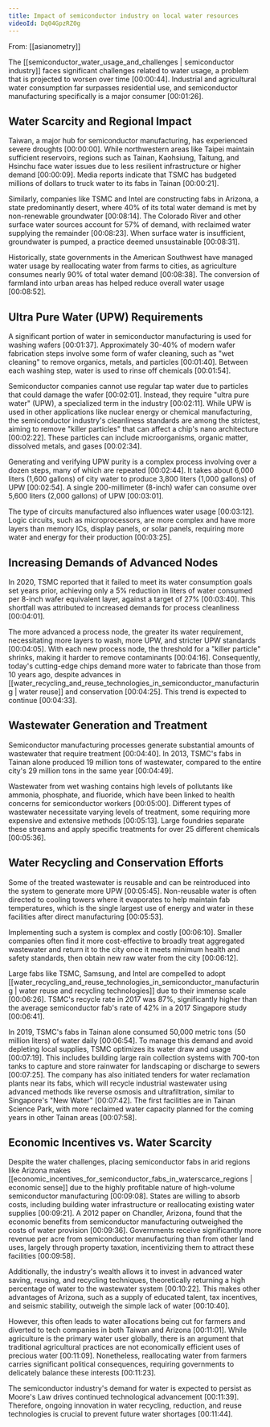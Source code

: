 ```yaml
---
title: Impact of semiconductor industry on local water resources
videoId: Dq04GpzRZ0g
---
```


From: [[asianometry]] <br/> 

The [[semiconductor_water_usage_and_challenges | semiconductor industry]] faces significant challenges related to water usage, a problem that is projected to worsen over time <a class="yt-timestamp" data-t="00:00:44">[00:00:44]</a>. Industrial and agricultural water consumption far surpasses residential use, and semiconductor manufacturing specifically is a major consumer <a class="yt-timestamp" data-t="00:01:26">[00:01:26]</a>.

## Water Scarcity and Regional Impact
Taiwan, a major hub for semiconductor manufacturing, has experienced severe droughts <a class="yt-timestamp" data-t="00:00:00">[00:00:00]</a>. While northwestern areas like Taipei maintain sufficient reservoirs, regions such as Tainan, Kaohsiung, Taitung, and Hsinchu face water issues due to less resilient infrastructure or higher demand <a class="yt-timestamp" data-t="00:00:09">[00:00:09]</a>. Media reports indicate that TSMC has budgeted millions of dollars to truck water to its fabs in Tainan <a class="yt-timestamp" data-t="00:00:21">[00:00:21]</a>.

Similarly, companies like TSMC and Intel are constructing fabs in Arizona, a state predominantly desert, where 40% of its total water demand is met by non-renewable groundwater <a class="yt-timestamp" data-t="00:08:14">[00:08:14]</a>. The Colorado River and other surface water sources account for 57% of demand, with reclaimed water supplying the remainder <a class="yt-timestamp" data-t="00:08:23">[00:08:23]</a>. When surface water is insufficient, groundwater is pumped, a practice deemed unsustainable <a class="yt-timestamp" data-t="00:08:31">[00:08:31]</a>.

Historically, state governments in the American Southwest have managed water usage by reallocating water from farms to cities, as agriculture consumes nearly 90% of total water demand <a class="yt-timestamp" data-t="00:08:38">[00:08:38]</a>. The conversion of farmland into urban areas has helped reduce overall water usage <a class="yt-timestamp" data-t="00:08:52">[00:08:52]</a>.

## Ultra Pure Water (UPW) Requirements
A significant portion of water in semiconductor manufacturing is used for washing wafers <a class="yt-timestamp" data-t="00:01:37">[00:01:37]</a>. Approximately 30-40% of modern wafer fabrication steps involve some form of wafer cleaning, such as "wet cleaning" to remove organics, metals, and particles <a class="yt-timestamp" data-t="00:01:40">[00:01:40]</a>. Between each washing step, water is used to rinse off chemicals <a class="yt-timestamp" data-t="00:01:54">[00:01:54]</a>.

Semiconductor companies cannot use regular tap water due to particles that could damage the wafer <a class="yt-timestamp" data-t="00:02:01">[00:02:01]</a>. Instead, they require "ultra pure water" (UPW), a specialized term in the industry <a class="yt-timestamp" data-t="00:02:11">[00:02:11]</a>. While UPW is used in other applications like nuclear energy or chemical manufacturing, the semiconductor industry's cleanliness standards are among the strictest, aiming to remove "killer particles" that can affect a chip's nano architecture <a class="yt-timestamp" data-t="00:02:22">[00:02:22]</a>. These particles can include microorganisms, organic matter, dissolved metals, and gases <a class="yt-timestamp" data-t="00:02:34">[00:02:34]</a>.

Generating and verifying UPW purity is a complex process involving over a dozen steps, many of which are repeated <a class="yt-timestamp" data-t="00:02:44">[00:02:44]</a>. It takes about 6,000 liters (1,600 gallons) of city water to produce 3,800 liters (1,000 gallons) of UPW <a class="yt-timestamp" data-t="00:02:54">[00:02:54]</a>. A single 200-millimeter (8-inch) wafer can consume over 5,600 liters (2,000 gallons) of UPW <a class="yt-timestamp" data-t="00:03:01">[00:03:01]</a>.

The type of circuits manufactured also influences water usage <a class="yt-timestamp" data-t="00:03:12">[00:03:12]</a>. Logic circuits, such as microprocessors, are more complex and have more layers than memory ICs, display panels, or solar panels, requiring more water and energy for their production <a class="yt-timestamp" data-t="00:03:25">[00:03:25]</a>.

## Increasing Demands of Advanced Nodes
In 2020, TSMC reported that it failed to meet its water consumption goals set years prior, achieving only a 5% reduction in liters of water consumed per 8-inch wafer equivalent layer, against a target of 27% <a class="yt-timestamp" data-t="00:03:40">[00:03:40]</a>. This shortfall was attributed to increased demands for process cleanliness <a class="yt-timestamp" data-t="00:04:01">[00:04:01]</a>.

The more advanced a process node, the greater its water requirement, necessitating more layers to wash, more UPW, and stricter UPW standards <a class="yt-timestamp" data-t="00:04:05">[00:04:05]</a>. With each new process node, the threshold for a "killer particle" shrinks, making it harder to remove contaminants <a class="yt-timestamp" data-t="00:04:16">[00:04:16]</a>. Consequently, today's cutting-edge chips demand more water to fabricate than those from 10 years ago, despite advances in [[water_recycling_and_reuse_technologies_in_semiconductor_manufacturing | water reuse]] and conservation <a class="yt-timestamp" data-t="00:04:25">[00:04:25]</a>. This trend is expected to continue <a class="yt-timestamp" data-t="00:04:33">[00:04:33]</a>.

## Wastewater Generation and Treatment
Semiconductor manufacturing processes generate substantial amounts of wastewater that require treatment <a class="yt-timestamp" data-t="00:04:40">[00:04:40]</a>. In 2013, TSMC's fabs in Tainan alone produced 19 million tons of wastewater, compared to the entire city's 29 million tons in the same year <a class="yt-timestamp" data-t="00:04:49">[00:04:49]</a>.

Wastewater from wet washing contains high levels of pollutants like ammonia, phosphate, and fluoride, which have been linked to health concerns for semiconductor workers <a class="yt-timestamp" data-t="00:05:00">[00:05:00]</a>. Different types of wastewater necessitate varying levels of treatment, some requiring more expensive and extensive methods <a class="yt-timestamp" data-t="00:05:13">[00:05:13]</a>. Large foundries separate these streams and apply specific treatments for over 25 different chemicals <a class="yt-timestamp" data-t="00:05:36">[00:05:36]</a>.

## Water Recycling and Conservation Efforts
Some of the treated wastewater is reusable and can be reintroduced into the system to generate more UPW <a class="yt-timestamp" data-t="00:05:45">[00:05:45]</a>. Non-reusable water is often directed to cooling towers where it evaporates to help maintain fab temperatures, which is the single largest use of energy and water in these facilities after direct manufacturing <a class="yt-timestamp" data-t="00:05:53">[00:05:53]</a>.

Implementing such a system is complex and costly <a class="yt-timestamp" data-t="00:06:10">[00:06:10]</a>. Smaller companies often find it more cost-effective to broadly treat aggregated wastewater and return it to the city once it meets minimum health and safety standards, then obtain new raw water from the city <a class="yt-timestamp" data-t="00:06:12">[00:06:12]</a>.

Large fabs like TSMC, Samsung, and Intel are compelled to adopt [[water_recycling_and_reuse_technologies_in_semiconductor_manufacturing | water reuse and recycling technologies]] due to their immense scale <a class="yt-timestamp" data-t="00:06:26">[00:06:26]</a>. TSMC's recycle rate in 2017 was 87%, significantly higher than the average semiconductor fab's rate of 42% in a 2017 Singapore study <a class="yt-timestamp" data-t="00:06:41">[00:06:41]</a>.

In 2019, TSMC's fabs in Tainan alone consumed 50,000 metric tons (50 million liters) of water daily <a class="yt-timestamp" data-t="00:06:54">[00:06:54]</a>. To manage this demand and avoid depleting local supplies, TSMC optimizes its water draw and usage <a class="yt-timestamp" data-t="00:07:19">[00:07:19]</a>. This includes building large rain collection systems with 700-ton tanks to capture and store rainwater for landscaping or discharge to sewers <a class="yt-timestamp" data-t="00:07:25">[00:07:25]</a>. The company has also initiated tenders for water reclamation plants near its fabs, which will recycle industrial wastewater using advanced methods like reverse osmosis and ultrafiltration, similar to Singapore's "New Water" <a class="yt-timestamp" data-t="00:07:42">[00:07:42]</a>. The first facilities are in Tainan Science Park, with more reclaimed water capacity planned for the coming years in other Tainan areas <a class="yt-timestamp" data-t="00:07:58">[00:07:58]</a>.

## Economic Incentives vs. Water Scarcity
Despite the water challenges, placing semiconductor fabs in arid regions like Arizona makes [[economic_incentives_for_semiconductor_fabs_in_waterscarce_regions | economic sense]] due to the highly profitable nature of high-volume semiconductor manufacturing <a class="yt-timestamp" data-t="00:09:08">[00:09:08]</a>. States are willing to absorb costs, including building water infrastructure or reallocating existing water supplies <a class="yt-timestamp" data-t="00:09:21">[00:09:21]</a>. A 2012 paper on Chandler, Arizona, found that the economic benefits from semiconductor manufacturing outweighed the costs of water provision <a class="yt-timestamp" data-t="00:09:36">[00:09:36]</a>. Governments receive significantly more revenue per acre from semiconductor manufacturing than from other land uses, largely through property taxation, incentivizing them to attract these facilities <a class="yt-timestamp" data-t="00:09:58">[00:09:58]</a>.

Additionally, the industry's wealth allows it to invest in advanced water saving, reusing, and recycling techniques, theoretically returning a high percentage of water to the wastewater system <a class="yt-timestamp" data-t="00:10:22">[00:10:22]</a>. This makes other advantages of Arizona, such as a supply of educated talent, tax incentives, and seismic stability, outweigh the simple lack of water <a class="yt-timestamp" data-t="00:10:40">[00:10:40]</a>.

However, this often leads to water allocations being cut for farmers and diverted to tech companies in both Taiwan and Arizona <a class="yt-timestamp" data-t="00:11:01">[00:11:01]</a>. While agriculture is the primary water user globally, there is an argument that traditional agricultural practices are not economically efficient uses of precious water <a class="yt-timestamp" data-t="00:11:09">[00:11:09]</a>. Nonetheless, reallocating water from farmers carries significant political consequences, requiring governments to delicately balance these interests <a class="yt-timestamp" data-t="00:11:23">[00:11:23]</a>.

The semiconductor industry's demand for water is expected to persist as Moore's Law drives continued technological advancement <a class="yt-timestamp" data-t="00:11:39">[00:11:39]</a>. Therefore, ongoing innovation in water recycling, reduction, and reuse technologies is crucial to prevent future water shortages <a class="yt-timestamp" data-t="00:11:44">[00:11:44]</a>.